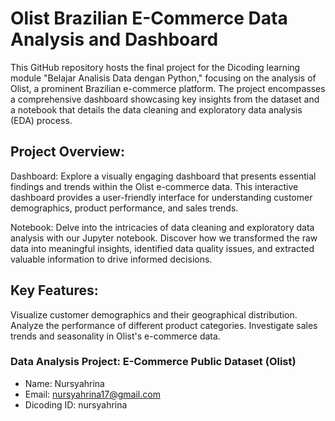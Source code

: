 # Olist Brazilian E-Commerce Data Analysis and Dashboard

This GitHub repository hosts the final project for the Dicoding learning module "Belajar Analisis Data dengan Python," focusing on the analysis of Olist, a prominent Brazilian e-commerce platform. The project encompasses a comprehensive dashboard showcasing key insights from the dataset and a notebook that details the data cleaning and exploratory data analysis (EDA) process.

## Project Overview:

Dashboard: Explore a visually engaging dashboard that presents essential findings and trends within the Olist e-commerce data. This interactive dashboard provides a user-friendly interface for understanding customer demographics, product performance, and sales trends.

Notebook: Delve into the intricacies of data cleaning and exploratory data analysis with our Jupyter notebook. Discover how we transformed the raw data into meaningful insights, identified data quality issues, and extracted valuable information to drive informed decisions.

## Key Features:

Visualize customer demographics and their geographical distribution.
Analyze the performance of different product categories.
Investigate sales trends and seasonality in Olist's e-commerce data.

### Data Analysis Project: E-Commerce Public Dataset (Olist)
- Name: Nursyahrina
- Email: nursyahrina17@gmail.com
- Dicoding ID: nursyahrina

